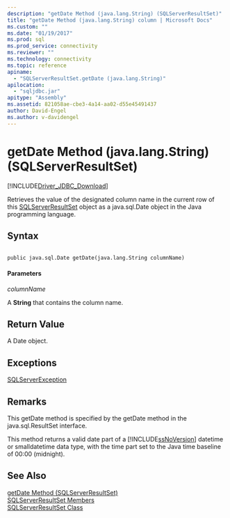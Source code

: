 ```yaml
---
description: "getDate Method (java.lang.String) (SQLServerResultSet)"
title: "getDate Method (java.lang.String) column | Microsoft Docs"
ms.custom: ""
ms.date: "01/19/2017"
ms.prod: sql
ms.prod_service: connectivity
ms.reviewer: ""
ms.technology: connectivity
ms.topic: reference
apiname: 
  - "SQLServerResultSet.getDate (java.lang.String)"
apilocation: 
  - "sqljdbc.jar"
apitype: "Assembly"
ms.assetid: 821058ae-cbe3-4a14-aa02-d55e45491437
author: David-Engel
ms.author: v-davidengel
---
```

# getDate Method (java.lang.String) (SQLServerResultSet)
[!INCLUDE[Driver_JDBC_Download](../../../includes/driver_jdbc_download.md)]

  Retrieves the value of the designated column name in the current row of this [SQLServerResultSet](../../../connect/jdbc/reference/sqlserverresultset-class.md) object as a java.sql.Date object in the Java programming language.  
  
## Syntax  
  
```  
  
public java.sql.Date getDate(java.lang.String columnName)  
```  
  
#### Parameters  
 *columnName*  
  
 A **String** that contains the column name.  
  
## Return Value  
 A Date object.  
  
## Exceptions  
 [SQLServerException](../../../connect/jdbc/reference/sqlserverexception-class.md)  
  
## Remarks  
 This getDate method is specified by the getDate method in the java.sql.ResultSet interface.  
  
 This method returns a valid date part of a [!INCLUDE[ssNoVersion](../../../includes/ssnoversion-md.md)] datetime or smalldatetime data type, with the time part set to the Java time baseline of 00:00 (midnight).  
  
## See Also  
 [getDate Method &#40;SQLServerResultSet&#41;](../../../connect/jdbc/reference/getdate-method-sqlserverresultset.md)   
 [SQLServerResultSet Members](../../../connect/jdbc/reference/sqlserverresultset-members.md)   
 [SQLServerResultSet Class](../../../connect/jdbc/reference/sqlserverresultset-class.md)  
  
  
